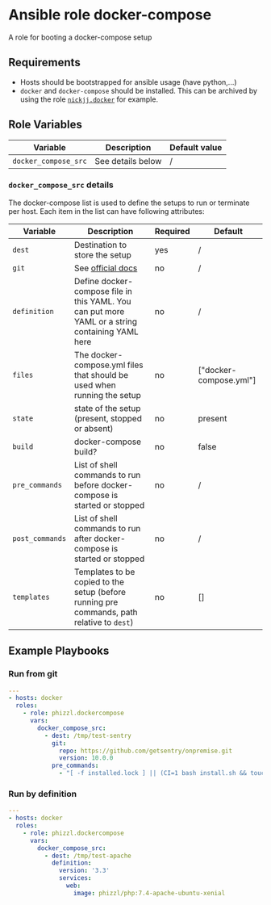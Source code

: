 # Ansible role docker-compose
A role for booting a docker-compose setup

## Requirements
- Hosts should be bootstrapped for ansible usage (have python,...)
- `docker` and `docker-compose` should be installed. This can be archived by using the role [`nickjj.docker`](https://github.com/nickjj/ansible-docker) for example.

## Role Variables

| Variable | Description | Default value |
|----------|-------------|---------------|
| `docker_compose_src`| See details below | / |

### `docker_compose_src` details

The docker-compose list is used to define the setups to run or terminate per host.   Each item in
the list can have following attributes:

| Variable | Description | Required | Default |
|----------|-------------|----------|---------|
| `dest` | Destination to store the setup | yes | / |
| `git` | See [official docs](https://docs.ansible.com/ansible/latest/modules/git_module.html) | no | / |
| `definition` | Define docker-compose file in this YAML. You can put more YAML or a string containing YAML here | no | / |
| `files` | The docker-compose.yml files that should be used when running the setup  | no | ["docker-compose.yml"] |
| `state` | state of the setup (present, stopped or absent) | no | present |
| `build` | docker-compose build?  | no | false |
| `pre_commands` | List of shell commands to run before docker-compose is started or stopped | no | / |
| `post_commands` | List of shell commands to run after docker-compose is started or stopped | no | / |
| `templates` | Templates to be copied to the setup (before running pre commands, path relative to `dest`) | no | [] |

## Example Playbooks

### Run from git
```yaml
---
- hosts: docker
  roles:
    - role: phizzl.dockercompose
      vars:
        docker_compose_src:
          - dest: /tmp/test-sentry
            git:
              repo: https://github.com/getsentry/onpremise.git
              version: 10.0.0
            pre_commands:
              - "[ -f installed.lock ] || (CI=1 bash install.sh && touch installed.lock)"
```

### Run by definition
```yaml
---
- hosts: docker
  roles:
    - role: phizzl.dockercompose
      vars:
        docker_compose_src:
          - dest: /tmp/test-apache
            definition:
              version: '3.3'
              services:
                web:
                  image: phizzl/php:7.4-apache-ubuntu-xenial
```
